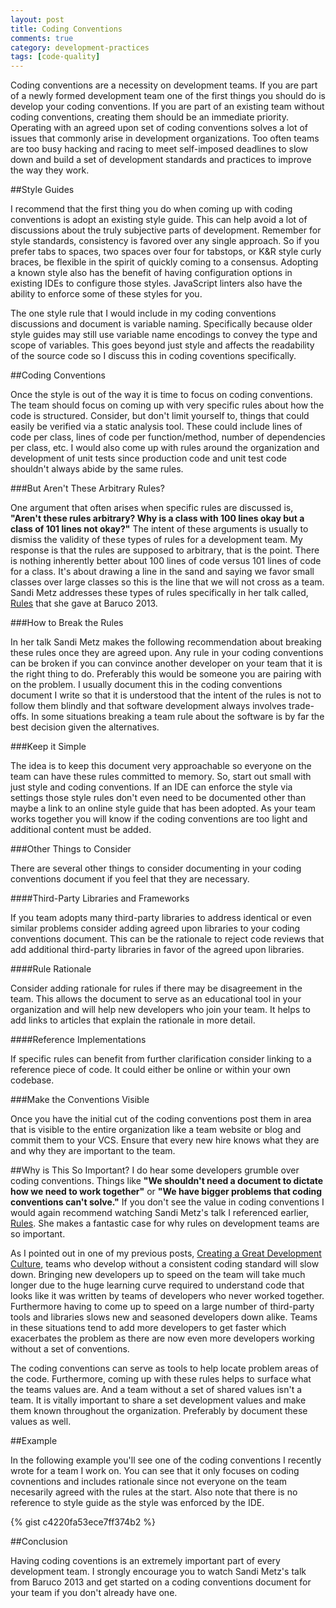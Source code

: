 ```yaml
---
layout: post
title: Coding Conventions
comments: true
category: development-practices
tags: [code-quality]
---
```


Coding conventions are a necessity on development teams. If you are part of a newly formed development team one of the first things you should do is develop your coding conventions. If you are part of an existing team without coding conventions, creating them should be an immediate priority. Operating with an agreed upon set of coding conventions solves a lot of issues that commonly arise in development organizations. Too often teams are too busy hacking and racing to meet self-imposed deadlines to slow down and build a set of development standards and practices to improve the way they work. 

<!--more-->

##Style Guides

I recommend that the first thing you do when coming up with coding conventions is adopt an existing style guide. This can help avoid a lot of discussions about the truly subjective parts of development. Remember for style standards, consistency is favored over any single approach. So if you prefer tabs to spaces, two spaces over four for tabstops, or K&R style curly braces, be flexible in the spirit of quickly coming to a consensus. Adopting a known style also has the benefit of having configuration options in existing IDEs to configure those styles. JavaScript linters also have the ability to enforce some of these styles for you.

The one style rule that I would include in my coding conventions discussions and document is variable naming. Specifically because older style guides may still use variable name encodings to convey the type and scope of variables. This goes beyond just style and affects the readability of the source code so I discuss this in coding coventions specifically.

##Coding Conventions

Once the style is out of the way it is time to focus on coding conventions.  The team should focus on coming up with very specific rules about how the code is structured. Consider, but don't limit yourself to, things that could easily be verified via a static analysis tool. These could include lines of code per class, lines of code per function/method, number of dependencies per class, etc. I would also come up with rules around the organization and development of unit tests since production code and unit test code shouldn't always abide by the same rules. 

###But Aren't These Arbitrary Rules?

One argument that often arises when specific rules are discussed is, __"Aren't these rules arbitrary? Why is a class with 100 lines okay but a class of 101 lines not okay?"__ The intent of these arguments is usually to dismiss the validity of these types of rules for a development team. My response is that the rules are supposed to arbitrary, that is the point. There is nothing inherently better about 100 lines of code versus 101 lines of code for a class. It's about drawing a line in the sand and saying we favor small classes over large classes so this is the line that we will not cross as a team. Sandi Metz addresses these types of rules specifically in her talk called, [Rules](https://www.youtube.com/watch?v=npOGOmkxuio) that she gave at Baruco 2013. 

###How to Break the Rules

In her talk Sandi Metz makes the following recommendation about breaking these rules once they are agreed upon. Any rule in your coding conventions can be broken if you can convince another developer on your team that it is the right thing to do. Preferably this would be someone you are pairing with on the problem. I usually document this in the coding conventions document I write so that it is understood that the intent of the rules is not to follow them blindly and that software development always involves trade-offs. In some situations breaking a team rule about the software is by far the best decision given the alternatives. 

###Keep it Simple

The idea is to keep this document very approachable so everyone on the team can have these rules committed to memory. So, start out small with just style and coding conventions. If an IDE can enforce the style via settings those style rules don't even need to be documented other than maybe a link to an online style guide that has been adopted. As your team works together you will know if the coding conventions are too light and additional content must be added.

###Other Things to Consider

There are several other things to consider documenting in your coding conventions document if you feel that they are necessary.

####Third-Party Libraries and Frameworks

If you team adopts many third-party libraries to address identical or even similar problems consider adding agreed upon libraries to your coding conventions document. This can be the rationale to reject code reviews that add additional third-party libraries in favor of the agreed upon libraries.

####Rule Rationale

Consider adding rationale for rules if there may be disagreement in the team. This allows the document to serve as an educational tool in your organization and will help new developers who join your team. It helps to add links to articles that explain the rationale in more detail.

####Reference Implementations

If specific rules can benefit from further clarification consider linking to a reference piece of code. It could either be online or within your own codebase.

###Make the Conventions Visible

Once you have the initial cut of the coding conventions post them in area that is visible to the entire organization like a team website or blog and commit them to your VCS. Ensure that every new hire knows what they are and why they are important to the team. 

##Why is This So Important?
I do hear some developers grumble over coding conventions. Things like __"We shouldn't need a document to dictate how we need to work together"__ or __"We have bigger problems that coding conventions can't solve."__ If you don't see the value in coding conventions I would again recommend watching Sandi Metz's talk I referenced earlier, [Rules](https://www.youtube.com/watch?v=npOGOmkxuio). She makes a fantastic case for why rules on development teams are so important.  

As I pointed out in one of my previous posts, [Creating a Great Development Culture](/2015/03/13/creating-a-great-development-culture-code-quality-and-practices.html), teams who develop without a consistent coding standard will slow down. Bringing new developers up to speed on the team will take much longer due to  the huge learning curve required to understand code that looks like it was written by teams of developers who never worked together. Furthermore having to come up to speed on a large number of third-party tools and libraries slows new and seasoned developers down alike. Teams in these situations tend to add more developers to get faster which exacerbates the problem as there are now even more developers working without a set of conventions.

The coding conventions can serve as tools to help locate problem areas of the code. Furthermore, coming up with these rules helps to surface what the teams values are.  And a team without a set of shared values isn't a team.  It is vitally important to share a set development values and make them known throughout the organization. Preferably by document these values as well.

##Example

In the following example you'll see one of the coding conventions I recently wrote for a team I work on.  You can see that it only focuses on coding covnentions and includes rationale since not everyone on the team necesarily agreed with the rules at the start. Also note that there is no reference to style guide as the style was enforced by the IDE.

{% gist c4220fa53ece7ff374b2 %}


##Conclusion

Having coding coventions is an extremely important part of every development team. I strongly encourage you to watch Sandi Metz's talk from Baruco 2013 and get started on a coding conventions document for your team if you don't already have one.
